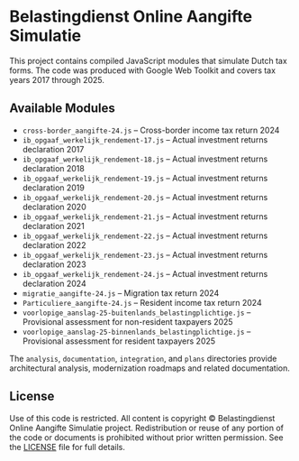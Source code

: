 # Belastingdienst Online Aangifte Simulatie

This project contains compiled JavaScript modules that simulate Dutch tax forms. The code was produced with Google Web Toolkit and covers tax years 2017 through 2025.

## Available Modules

- `cross-border_aangifte-24.js` – Cross-border income tax return 2024
- `ib_opgaaf_werkelijk_rendement-17.js` – Actual investment returns declaration 2017
- `ib_opgaaf_werkelijk_rendement-18.js` – Actual investment returns declaration 2018
- `ib_opgaaf_werkelijk_rendement-19.js` – Actual investment returns declaration 2019
- `ib_opgaaf_werkelijk_rendement-20.js` – Actual investment returns declaration 2020
- `ib_opgaaf_werkelijk_rendement-21.js` – Actual investment returns declaration 2021
- `ib_opgaaf_werkelijk_rendement-22.js` – Actual investment returns declaration 2022
- `ib_opgaaf_werkelijk_rendement-23.js` – Actual investment returns declaration 2023
- `ib_opgaaf_werkelijk_rendement-24.js` – Actual investment returns declaration 2024
- `migratie_aangifte-24.js` – Migration tax return 2024
- `Particuliere_aangifte-24.js` – Resident income tax return 2024
- `voorlopige_aanslag-25-buitenlands_belastingplichtige.js` – Provisional assessment for non-resident taxpayers 2025
- `voorlopige_aanslag-25-binnenlands_belastingplichtige.js` – Provisional assessment for resident taxpayers 2025

The `analysis`, `documentation`, `integration`, and `plans` directories provide architectural analysis, modernization roadmaps and related documentation.

## License

Use of this code is restricted. All content is copyright © Belastingdienst Online Aangifte Simulatie project. Redistribution or reuse of any portion of the code or documents is prohibited without prior written permission. See the [LICENSE](LICENSE) file for full details.
